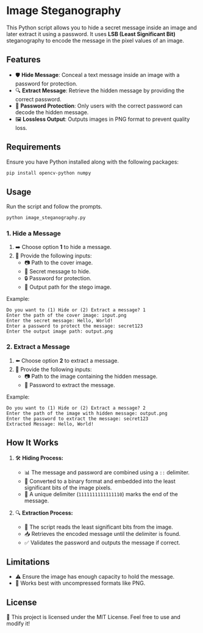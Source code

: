 # Image Steganography

This Python script allows you to hide a secret message inside an image and later extract it using a password. It uses **LSB (Least Significant Bit)** steganography to encode the message in the pixel values of an image.

## Features

- 🛡️ **Hide Message**: Conceal a text message inside an image with a password for protection.
- 🔍 **Extract Message**: Retrieve the hidden message by providing the correct password.
- 🔐 **Password Protection**: Only users with the correct password can decode the hidden message.
- 🖼️ **Lossless Output**: Outputs images in PNG format to prevent quality loss.

## Requirements

Ensure you have Python installed along with the following packages:

```bash
pip install opencv-python numpy
```

## Usage

Run the script and follow the prompts.

```bash
python image_steganography.py
```

### 1. Hide a Message

1. ➡️ Choose option **1** to hide a message.
2. 📝 Provide the following inputs:
   - 📷 Path to the cover image.
   - 💬 Secret message to hide.
   - 🔒 Password for protection.
   - 📁 Output path for the stego image.

Example:
```
Do you want to (1) Hide or (2) Extract a message? 1
Enter the path of the cover image: input.png
Enter the secret message: Hello, World!
Enter a password to protect the message: secret123
Enter the output image path: output.png
```

### 2. Extract a Message

1. ⬅️ Choose option **2** to extract a message.
2. 📝 Provide the following inputs:
   - 📷 Path to the image containing the hidden message.
   - 🔑 Password to extract the message.

Example:
```
Do you want to (1) Hide or (2) Extract a message? 2
Enter the path of the image with hidden message: output.png
Enter the password to extract the message: secret123
Extracted Message: Hello, World!
```

## How It Works

1. 🛠️ **Hiding Process:**
   - 📊 The message and password are combined using a `::` delimiter.
   - 🔢 Converted to a binary format and embedded into the least significant bits of the image pixels.
   - 🚩 A unique delimiter (`1111111111111110`) marks the end of the message.

2. 🔍 **Extraction Process:**
   - 🧾 The script reads the least significant bits from the image.
   - 📥 Retrieves the encoded message until the delimiter is found.
   - ✅ Validates the password and outputs the message if correct.

## Limitations

- ⚠️ Ensure the image has enough capacity to hold the message.
- 📌 Works best with uncompressed formats like PNG.

## License

📄 This project is licensed under the MIT License. Feel free to use and modify it!

